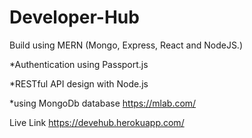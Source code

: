 # Developer-Hub 
Build using MERN (Mongo, Express, React and NodeJS.)

*Authentication using Passport.js

*RESTful API design with Node.js

*using MongoDb database https://mlab.com/

Live Link https://devehub.herokuapp.com/
